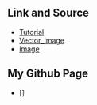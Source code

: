 ## Link and Source
 - [Tutorial](https://www.youtube.com/watch?v=mgk_2d4lhm8)
 - [Vector_image](https://www.freepik.com/free-vector/natural-environment-lanscape-scene_5837826.htm)
 - [image](https://drive.google.com/drive/folders/1P2xFIwJ-AXgmEkbVEOn0Iy3cYsubbUZf)


## My Github Page
 - []
